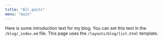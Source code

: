 ```yaml
---
title: "All posts"
menu: "main"
---
```


Here is some introduction text for my blog. You can set this text in the `/blog/_index.md` file. This page uses the `/layouts/blog/list.html` template. 